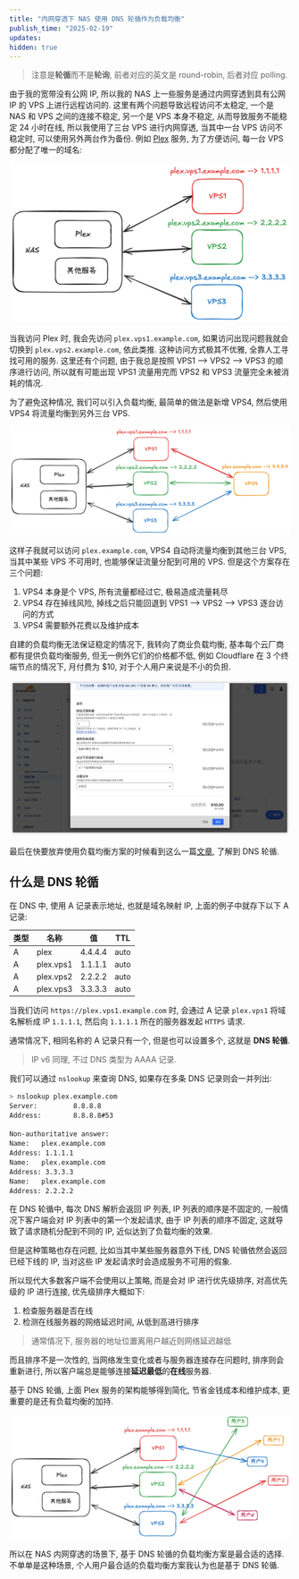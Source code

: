 ```yaml
---
title: "内网穿透下 NAS 使用 DNS 轮循作为负载均衡"
publish_time: "2025-02-19"
updates:
hidden: true
---
```


> 注意是**轮循**而不是**轮询**, 前者对应的英文是 round-robin, 后者对应 polling.

由于我的宽带没有公网 IP, 所以我的 NAS 上一些服务是通过内网穿透到具有公网 IP 的 VPS 上进行远程访问的. 这里有两个问题导致远程访问不太稳定, 一个是 NAS 和 VPS 之间的连接不稳定, 另一个是 VPS 本身不稳定, 从而导致服务不能稳定 24 小时在线, 所以我使用了三台 VPS 进行内网穿透, 当其中一台 VPS 访问不稳定时, 可以使用另外两台作为备份. 例如 [Plex](https://www.plex.tv) 服务, 为了方便访问, 每一台 VPS 都分配了唯一的域名:

![Plex 内网穿透示意图](./nat_traversal.png)

当我访问 Plex 时, 我会先访问 `plex.vps1.example.com`, 如果访问出现问题我就会切换到 `plex.vps2.example.com`, 依此类推. 这种访问方式极其不优雅, 全靠人工寻找可用的服务. 这里还有个问题, 由于我总是按照 VPS1 --> VPS2 --> VPS3 的顺序进行访问, 所以就有可能出现 VPS1 流量用完而 VPS2 和 VPS3 流量完全未被消耗的情况.

为了避免这种情况, 我们可以引入负载均衡, 最简单的做法是新增 VPS4, 然后使用 VPS4 将流量均衡到另外三台 VPS.

![使用额外的 VPS 作为入口](./using_vps_as_load_blancing.png)

这样子我就可以访问 `plex.example.com`, VPS4 自动将流量均衡到其他三台 VPS, 当其中某些 VPS 不可用时, 也能够保证流量分配到可用的 VPS. 但是这个方案存在三个问题:

1. VPS4 本身是个 VPS, 所有流量都经过它, 极易造成流量耗尽
2. VPS4 存在掉线风险, 掉线之后只能回退到 VPS1 --> VPS2 --> VPS3 逐台访问的方式
3. VPS4 需要额外花费以及维护成本

自建的负载均衡无法保证稳定的情况下, 我转向了商业负载均衡, 基本每个云厂商都有提供负载均衡服务, 但无一例外它们的价格都不低, 例如 Cloudflare 在 3 个终端节点的情况下, 月付费为 $10, 对于个人用户来说是不小的负担.

![Cloudflare 负载均衡价格](./cloudflare_load_blancing.png)

最后在快要放弃使用负载均衡方案的时候看到这么一篇[文章](https://blog.hyperknot.com/p/understanding-round-robin-dns), 了解到 DNS 轮循.

## 什么是 DNS 轮循

在 DNS 中, 使用 A 记录表示地址, 也就是域名映射 IP, 上面的例子中就存下以下 A 记录:

| 类型 | 名称      | 值      | TTL  |
| ---- | --------- | ------- | ---- |
| A    | plex      | 4.4.4.4 | auto |
| A    | plex.vps1 | 1.1.1.1 | auto |
| A    | plex.vps2 | 2.2.2.2 | auto |
| A    | plex.vps3 | 3.3.3.3 | auto |

当我们访问 `https://plex.vps1.example.com` 时, 会通过 A 记录 `plex.vps1` 将域名解析成 IP `1.1.1.1`, 然后向 `1.1.1.1` 所在的服务器发起 `HTTPS` 请求.

通常情况下, 相同名称的 A 记录只有一个, 但是也可以设置多个, 这就是 **DNS 轮循**.

> IP v6 同理, 不过 DNS 类型为 AAAA 记录.

我们可以通过 `nslookup` 来查询 DNS, 如果存在多条 DNS 记录则会一并列出:

```sh
> nslookup plex.example.com
Server:         8.8.8.8
Address:        8.8.8.8#53

Non-authoritative answer:
Name:   plex.example.com
Address: 1.1.1.1
Name:   plex.example.com
Address: 3.3.3.3
Name:   plex.example.com
Address: 2.2.2.2
```

在 DNS 轮循中, 每次 DNS 解析会返回 IP 列表, IP 列表的顺序是不固定的, 一般情况下客户端会对 IP 列表中的第一个发起请求, 由于 IP 列表的顺序不固定, 这就导致了请求随机分配到不同的 IP, 近似达到了负载均衡的效果.

但是这种策略也存在问题, 比如当其中某些服务器意外下线, DNS 轮循依然会返回已经下线的 IP, 当对这些 IP 发起请求时会造成服务不可用的假象.

所以现代大多数客户端不会使用以上策略, 而是会对 IP 进行优先级排序, 对高优先级的 IP 进行连接, 优先级排序大概如下:

1. 检查服务器是否在线
2. 检测在线服务器的网络延迟时间, 从低到高进行排序

> 通常情况下, 服务器的地址位置离用户越近则网络延迟越低

而且排序不是一次性的, 当网络发生变化或者与服务器连接存在问题时, 排序则会重新进行, 所以客户端总是能够连接**延迟最低**的**在线**服务器.

基于 DNS 轮循, 上面 Plex 服务的架构能够得到简化, 节省金钱成本和维护成本, 更重要的是还有负载均衡的加持.

![基于 DNS 轮循的负载均衡](./load-blancing_based_on_round-robin_dns.png)

所以在 NAS 内网穿透的场景下, 基于 DNS 轮循的负载均衡方案是最合适的选择. 不单单是这种场景, 个人用户最合适的负载均衡方案我认为也是基于 DNS 轮循.
